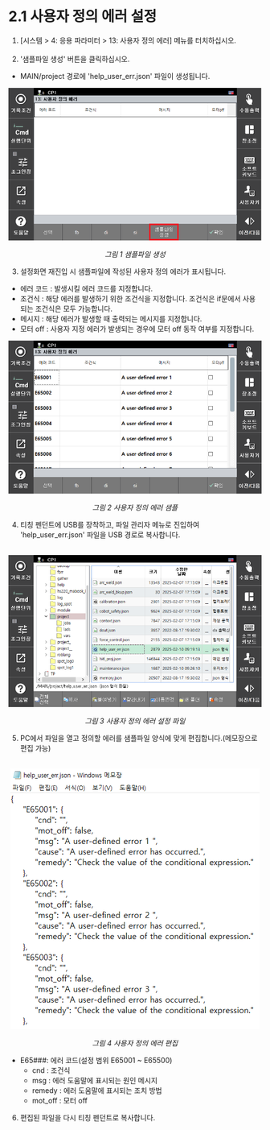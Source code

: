 ﻿# 2.1 사용자 정의 에러 설정

1. \[시스템 &gt; 4: 응용 파라미터 &gt; 13: 사용자 정의 에러\] 메뉴를 터치하십시오.<br><br>
2. '샘플파일 생성' 버튼을 클릭하십시오.<br>
* MAIN/project 경로에 'help_user_err.json' 파일이 생성됩니다.
<p align="center">
 <img src="../_assets/image1.png"></img>
 <em><p align="center">그림 1 샘플파일 생성</p></em>
</p>

3. 설정화면 재진입 시 샘플파일에 작성된 사용자 정의 에러가 표시됩니다.
-   에러 코드 : 발생시킬 에러 코드를 지정합니다.
-	조건식 : 해당 에러를 발생하기 위한 조건식을 지정합니다. 조건식은 if문에서 사용되는 조건식은 모두 가능합니다.
-	메시지 : 해당 에러가 발생할 때 출력되는 메시지를 지정합니다.
-	모터 off : 사용자 지정 에러가 발생되는 경우에 모터 off 동작 여부를 지정합니다.
<p align="center">
 <img src="../_assets/image2.png"></img>
 <em><p align="center">그림 2 사용자 정의 에러 샘플</p></em>
</p>

4. 티칭 펜던트에 USB를 장착하고, 파일 관리자 메뉴로 진입하여 'help_user_err.json' 파일을 USB 경로로 복사합니다.<br><br>
<p align="center">
 <img src="../_assets/image3.png"></img>
 <em><p align="center">그림 3 사용자 정의 에러 설정 파일</p></em>
</p>

5. PC에서 파일을 열고 정의할 에러를 샘플파일 양식에 맞게 편집합니다.(메모장으로 편집 가능)<br><br>
<p align="center">
 <img src="../_assets/image4.png"></img>
 <em><p align="center">그림 4 사용자 정의 에러 편집</p></em>
</p>

-   E65###: 에러 코드(설정 범위 E65001 ~ E65500)
    -	cnd : 조건식
    -	msg : 에러 도움말에 표시되는 원인 메시지
    -   remedy : 에러 도움말에 표시되는 조치 방법
    -	mot_off : 모터 off

6. 편집된 파일을 다시 티칭 펜던트로 복사합니다.